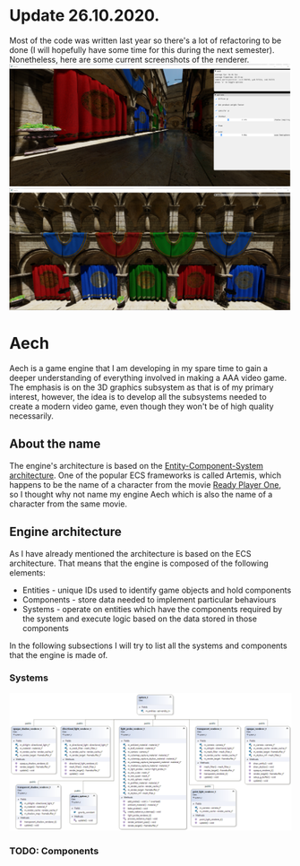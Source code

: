 # Update 26.10.2020.
Most of the code was written last year so there's a lot of refactoring to be done (I will hopefully have some time for this during the next semester). 
Nonetheless, here are some current screenshots of the renderer.
![sponza1](/images/sponza1.png)
![sponza2](/images/sponza2.png)

# Aech
Aech is a game engine that I am developing in my spare time to gain a deeper understanding of everything involved in making a AAA video game.
The emphasis is on the 3D graphics subsystem as that is of my primary interest, however, the idea is to develop all the subsystems needed to create a modern video game, even though they won't be of high quality necessarily.

## About the name 
The engine's architecture is based on the [Entity-Component-System architecture](https://en.wikipedia.org/wiki/Entity_component_system).
One of the popular ECS frameworks is called Artemis, which happens to be the name of a character from the movie [Ready Player One](https://www.imdb.com/title/tt1677720/), so I thought why not name my engine Aech which is also the name of a character from the same movie.

## Engine architecture
As I have already mentioned the architecture is based on the ECS architecture.
That means that the engine is composed of the following elements:
  * Entities - unique IDs used to identify game objects and hold components
  * Components - store data needed to implement particular behaviours
  * Systems - operate on entities which have the components required by the system and execute logic based on the data stored in those components

In the following subsections I will try to list all the systems and components that the engine is made of.

### Systems
![Aech systems](/diagrams/systems_diagram.png)

### TODO: Components
